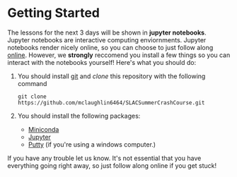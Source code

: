 # Getting Started

The lessons for the next 3 days will be shown in **jupyter notebooks**. Jupyter notebooks are
interactive computing enviornments. Jupyter notebooks render nicely online, so you can choose to just follow along [online](https://github.com/mclaughlin6464/SLACSummerCrashCourse).
However, we **strongly** reccomend you install a few things so you can interact with the notebooks yourself! Here's what you should do:

1. You should install [git](https://git-scm.com/book/en/v2/Getting-Started-Installing-Git) and *clone* this repository with the following command
  
    `git clone https://github.com/mclaughlin6464/SLACSummerCrashCourse.git`
    
2. You should install the following packages:

    * [Miniconda](https://conda.io/docs/install/quick.html)
    * [Jupyter](http://jupyter.readthedocs.io/en/latest/install.html)
    * [Putty](http://www.putty.org/) (if you're using a windows computer.)
    
If you have any trouble let us know. It's not essential that you have everything going right away, so just follow along online if you get stuck!
